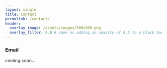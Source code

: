 ```yaml
---
layout: single
title: Contact
permalink: /contact/
header:
  overlay_image: /assets/images/500x300.png
  overlay_filter: 0.8 # same as adding an opacity of 0.5 to a black background
---
```


### Email
coming soon...